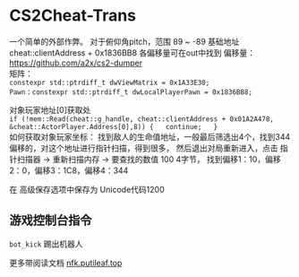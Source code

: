 ﻿# CS2Cheat-Trans
一个简单的外部作弊。
对于俯仰角pitch，范围 89 ~ -89 
基础地址 cheat::clientAddress + 0x1836BB8
各偏移量可在out中找到
偏移量： https://github.com/a2x/cs2-dumper  
矩阵：  
`constexpr std::ptrdiff_t dwViewMatrix = 0x1A33E30;`  
`Pawn：constexpr std::ptrdiff_t dwLocalPlayerPawn = 0x1836BB8;`

对象玩家地址[0]获取处  
`if (!mem::Read(cheat::g_handle, cheat::clientAddress + 0x01A2A478, &cheat::ActorPlayer.Address[0],8)) {  
	continue;  
}`  
如何获取对象玩家坐标：
找到敌人的生命值地址，一般最后筛选出4个，找到344偏移的，对这个地址进行指针扫描，得到很多，
然后退出对局重新进入，点击 指针扫描器 -> 重新扫描内存 -> 要查找的数值 100 4字节，
找到偏移1：10，偏移2：0，偏移3：1C8，偏移4：344

在 高级保存选项中保存为 Unicode代码1200
## 游戏控制台指令
`bot_kick` 踢出机器人

更多带阅读文档 [nfk.putileaf.top](http://nfk.putileaf.top/index.php/2024/11/05/%e8%ae%b0%e4%b8%80%e6%ac%a1%e7%94%a8ce%e5%af%bb%e6%89%becs2%e5%9f%ba%e5%9d%80/)

